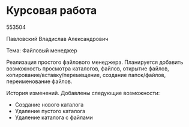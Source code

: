 Курсовая работа
===============

553504

Павловский Владислав Александрович

Тема: Файловый менеджер

Реализация простого файлового менеджера. Планируется добавить возможность просмотра каталогов, файлов, открытие файлов, копирование/вставку/перемещение, создание папок/файлов, переименование файлов.

История изменений. Добавлены следующие возможности:
- Создание нового каталога
- Удаление пустого каталога
- Удаление каталога с файлами
